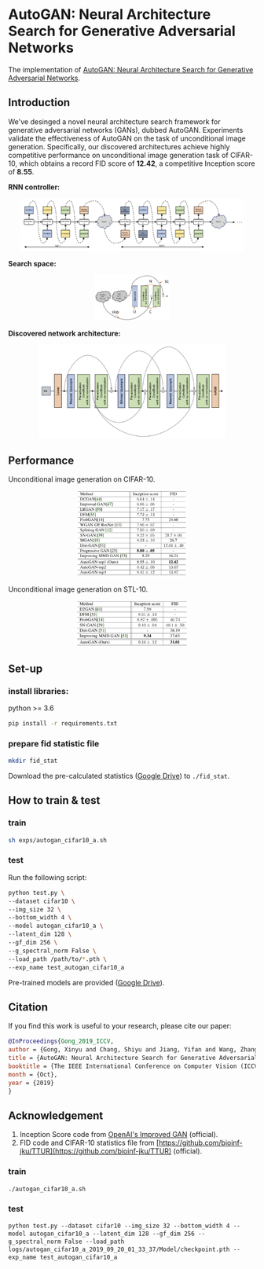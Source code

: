 # AutoGAN: Neural Architecture Search for Generative Adversarial Networks
The implementation of [AutoGAN: Neural Architecture Search for Generative Adversarial Networks](https://arxiv.org/abs/1908.03835). 


## Introduction
We've desinged a novel neural architecture search framework for generative adversarial networks (GANs), dubbed AutoGAN. Experiments validate the effectiveness of AutoGAN on the task of unconditional image generation. Specifically, our discovered architectures achieve highly competitive performance on unconditional image generation task of CIFAR-10, which obtains a record FID score of **12.42**, a competitive Inception score of **8.55**. 

**RNN controller:**
<p align="center">
  <img src="imgs/ctrl.png" alt="ctrl" width="90%">
</p>

**Search space:**
<p align="center">
  <img src="imgs/ss.png" alt="ss" width="30%">
</p>

**Discovered network architecture:**
<p align="center">
  <img src="imgs/cifar_arch1.png" alt="cifar_arch1" width="75%">
</p>

## Performance
Unconditional image generation on CIFAR-10.
<p align="center">
  <img src="imgs/cifar10_res.png" alt="cifar10_res" width="45%">
</p>

Unconditional image generation on STL-10.
<p align="center">
  <img src="imgs/stl10_res.png" alt="stl10_res" width="45%">
</p>

## Set-up

### install libraries:
python >= 3.6
```bash
pip install -r requirements.txt
```

### prepare fid statistic file
 ```bash
mkdir fid_stat
 ```
Download the pre-calculated statistics
([Google Drive](https://drive.google.com/drive/folders/1UUQVT2Zj-kW1c2FJOFIdGdlDHA3gFJJd?usp=sharing)) to `./fid_stat`.

## How to train & test

### train
```bash
sh exps/autogan_cifar10_a.sh
```

### test
Run the following script:
```bash
python test.py \
--dataset cifar10 \
--img_size 32 \
--bottom_width 4 \
--model autogan_cifar10_a \
--latent_dim 128 \
--gf_dim 256 \
--g_spectral_norm False \
--load_path /path/to/*.pth \
--exp_name test_autogan_cifar10_a
```
Pre-trained models are provided ([Google Drive](https://drive.google.com/drive/folders/1IYDNrKY3m97K3bx_uIzOL6vFmCjGNpYZ?usp=sharing)).

## Citation
If you find this work is useful to your research, please cite our paper:
```bibtex
@InProceedings{Gong_2019_ICCV,
author = {Gong, Xinyu and Chang, Shiyu and Jiang, Yifan and Wang, Zhangyang},
title = {AutoGAN: Neural Architecture Search for Generative Adversarial Networks},
booktitle = {The IEEE International Conference on Computer Vision (ICCV)},
month = {Oct},
year = {2019}
}
```

## Acknowledgement
1. Inception Score code from [OpenAI's Improved GAN](https://github.com/openai/improved-gan/tree/master/inception_score) (official).
2. FID code and CIFAR-10 statistics file from [https://github.com/bioinf-jku/TTUR](https://github.com/bioinf-jku/TTUR) (official).


### train
```
./autogan_cifar10_a.sh
```

### test
```
python test.py --dataset cifar10 --img_size 32 --bottom_width 4 --model autogan_cifar10_a --latent_dim 128 --gf_dim 256 --g_spectral_norm False --load_path logs/autogan_cifar10_a_2019_09_20_01_33_37/Model/checkpoint.pth --exp_name test_autogan_cifar10_a
```
